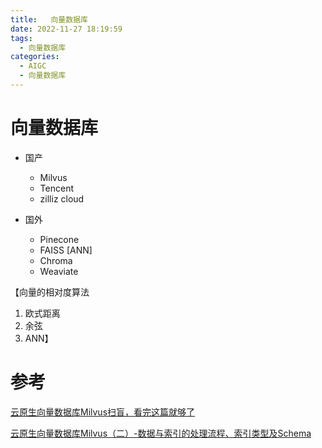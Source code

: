 ```yaml
---
title:   向量数据库
date: 2022-11-27 18:19:59
tags:
  - 向量数据库
categories: 
  - AIGC
  - 向量数据库  
---
```


<p></p>
<!-- more -->



# 向量数据库
+ 国产
  - Milvus
  - Tencent 
  - zilliz cloud

+ 国外
  - Pinecone
  - FAISS
    [ANN]
  - Chroma
  - Weaviate
  

【向量的相对度算法
1. 欧式距离
2. 余弦
3. ANN】





# 参考

[云原生向量数据库Milvus扫盲，看完这篇就够了](https://zhuanlan.zhihu.com/p/476025527)

[云原生向量数据库Milvus（二）-数据与索引的处理流程、索引类型及Schema](https://zhuanlan.zhihu.com/p/477231485)
